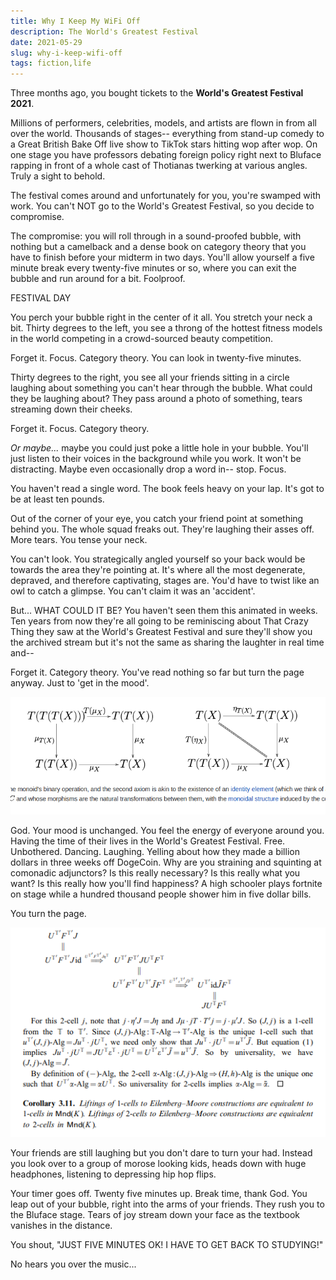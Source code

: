 ```yaml
---
title: Why I Keep My WiFi Off
description: The World's Greatest Festival
date: 2021-05-29 
slug: why-i-keep-wifi-off
tags: fiction,life
---
```


Three months ago, you bought tickets to the **World's Greatest Festival 2021**. 

Millions of performers, celebrities, models, and artists are flown in from all over the world. Thousands of stages-- everything from stand-up comedy to a Great British Bake Off live show to TikTok stars hitting wop after wop. On one stage you have professors debating foreign policy right next to Bluface rapping in front of a whole cast of Thotianas twerking at various angles. Truly a sight to behold.

The festival comes around and unfortunately for you, you're swamped with work. You can't NOT go to the World's Greatest Festival, so you decide to compromise. 

The compromise: you will roll through in a sound-proofed bubble, with nothing but a camelback and a dense book on category theory that you have to finish before your midterm in two days. You'll allow yourself a five minute break every twenty-five minutes or so, where you can exit the bubble and run around for a bit. Foolproof.

<div class="post-section">
FESTIVAL DAY
</div>

You perch your bubble right in the center of it all. You stretch your neck a bit. Thirty degrees to the left, you see a throng of the hottest fitness models in the world competing in a crowd-sourced beauty competition. 

Forget it. Focus. Category theory. You can look in twenty-five minutes.

Thirty degrees to the right, you see all your friends sitting in a circle laughing about something you can't hear through the bubble. What could they be laughing about? They pass around a photo of something, tears streaming down their cheeks. 

Forget it. Focus. Category theory. 

*Or maybe...* maybe you could just poke a little hole in your bubble. You'll just listen to their voices in the background while you work. It won't be distracting. Maybe even occasionally drop a word in-- stop. Focus.

You haven't read a single word. The book feels heavy on your lap. It's got to be at least ten pounds.

Out of the corner of your eye, you catch your friend point at something behind you. The whole squad freaks out. They're laughing their asses off. More tears. You tense your neck.

You can't look. You strategically angled yourself so your back would be towards the area they're pointing at. It's where all the most degenerate, depraved, and therefore captivating, stages are. You'd have to twist like an owl to catch a glimpse. You can't claim it was an 'accident'.

But... WHAT COULD IT BE? You haven't seen them this animated in weeks. Ten years from now they're all going to be reminiscing about That Crazy Thing they saw at the World's Greatest Festival and sure they'll show you the archived stream but it's not the same as sharing the laughter in real time and--

Forget it. Category theory. You've read nothing so far but turn the page anyway. Just to 'get in the mood'.  

<div class='bordered-img'>
<img src='/images/wifi-off-math.png'/>
</div>

God. Your mood is unchanged. You feel the energy of everyone around you. Having the time of their lives in the World's Greatest Festival. Free. Unbothered. Dancing. Laughing. Yelling about how they made a billion dollars in three weeks off DogeCoin. Why are you straining and squinting at comonadic adjunctors? Is this really necessary? Is this really what you want? Is this really how you'll find happiness? A high schooler plays fortnite on stage while a hundred thousand people shower him in five dollar bills. 

You turn the page.  

<div class='bordered-img'>
<img src='/images/wifi-off-math-2.png'/>
</div>

Your friends are still laughing but you don't dare to turn your had. Instead you look over to a group of morose looking kids, heads down with huge headphones, listening to depressing hip hop flips.

Your timer goes off. Twenty five minutes up. Break time, thank God. You leap out of your bubble, right into the arms of your friends. They rush you to the Bluface stage. Tears of joy stream down your face as the textbook vanishes in the distance.

You shout, "JUST FIVE MINUTES OK! I HAVE TO GET BACK TO STUDYING!" 

No hears you over the music...